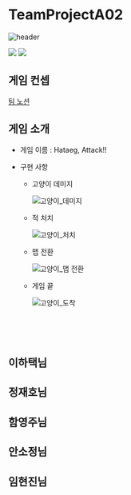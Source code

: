 # TeamProjectA02
![header](https://capsule-render.vercel.app/api?type=wave&color=auto&height=300&section=header&text=A02-임시(작업중)%20&fontSize=90)

 <img src="https://img.shields.io/badge/Unity-000000?style=flat-square&logo=unity&logoColor=white"/> <img src="https://img.shields.io/badge/C sharp-512BD4?style=flat-square&logo=csharp&logoColor=white"/>

## 게임 컨셉

[팀 노션](https://www.notion.so/02-55ee06ccbc1148429fee53db9ece7bc8)

## 게임 소개

- 게임 이름 : Hataeg, Attack!!

- 구현 사항
   - 고양이 데미지
     
      ![고양이_데미지](https://github.com/LeeHataeg/TeamProjectA02/assets/139848355/2da82f9e-5fb3-44ec-ae0c-0d319b800a8e)
     
   - 적 처치
     
      ![고양이_처치](https://github.com/LeeHataeg/TeamProjectA02/assets/139848355/a10d73ea-2627-479e-9298-9725f385078c)
     
   - 맵 전환
     
      ![고양이_맵 전환](https://github.com/LeeHataeg/TeamProjectA02/assets/139848355/70d7b174-5bbf-42d5-b119-b0ffc468c0af)
     
   - 게임 끝
     
      ![고양이_도착](https://github.com/LeeHataeg/TeamProjectA02/assets/139848355/8640b19b-1d63-4351-81aa-adca0c5ab2db)

<br>
<br>
<br>

## 이하택님

## 정재호님

## 함영주님

## 안소정님

## 임현진님


